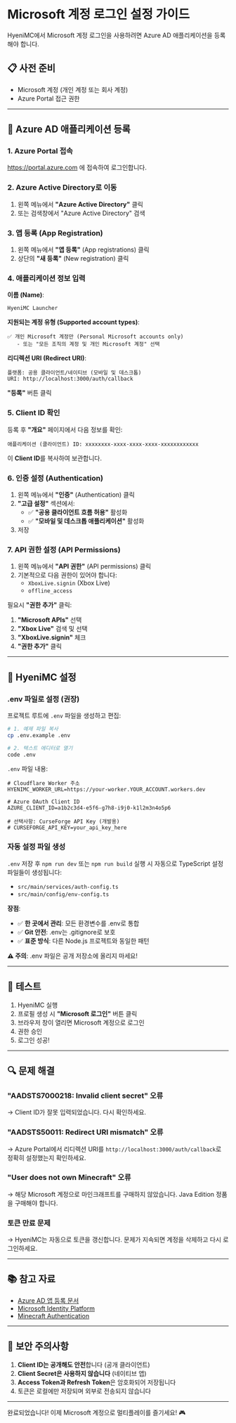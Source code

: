 # Microsoft 계정 로그인 설정 가이드

HyeniMC에서 Microsoft 계정 로그인을 사용하려면 Azure AD 애플리케이션을 등록해야 합니다.

## 📋 사전 준비

- Microsoft 계정 (개인 계정 또는 회사 계정)
- Azure Portal 접근 권한

---

## 🔧 Azure AD 애플리케이션 등록

### 1. Azure Portal 접속

https://portal.azure.com 에 접속하여 로그인합니다.

### 2. Azure Active Directory로 이동

1. 왼쪽 메뉴에서 **"Azure Active Directory"** 클릭
2. 또는 검색창에서 "Azure Active Directory" 검색

### 3. 앱 등록 (App Registration)

1. 왼쪽 메뉴에서 **"앱 등록"** (App registrations) 클릭
2. 상단의 **"새 등록"** (New registration) 클릭

### 4. 애플리케이션 정보 입력

**이름 (Name)**:
```
HyeniMC Launcher
```

**지원되는 계정 유형 (Supported account types)**:
```
✅ 개인 Microsoft 계정만 (Personal Microsoft accounts only)
   - 또는 "모든 조직의 계정 및 개인 Microsoft 계정" 선택
```

**리디렉션 URI (Redirect URI)**:
```
플랫폼: 공용 클라이언트/네이티브 (모바일 및 데스크톱)
URI: http://localhost:3000/auth/callback
```

**"등록"** 버튼 클릭

### 5. Client ID 확인

등록 후 **"개요"** 페이지에서 다음 정보를 확인:

```
애플리케이션 (클라이언트) ID: xxxxxxxx-xxxx-xxxx-xxxx-xxxxxxxxxxxx
```

이 **Client ID**를 복사하여 보관합니다.

### 6. 인증 설정 (Authentication)

1. 왼쪽 메뉴에서 **"인증"** (Authentication) 클릭
2. **"고급 설정"** 섹션에서:
   - ✅ **"공용 클라이언트 흐름 허용"** 활성화
   - ✅ **"모바일 및 데스크톱 애플리케이션"** 활성화
3. 저장

### 7. API 권한 설정 (API Permissions)

1. 왼쪽 메뉴에서 **"API 권한"** (API permissions) 클릭
2. 기본적으로 다음 권한이 있어야 합니다:
   - `XboxLive.signin` (Xbox Live)
   - `offline_access`

필요시 **"권한 추가"** 클릭:
1. **"Microsoft APIs"** 선택
2. **"Xbox Live"** 검색 및 선택
3. **"XboxLive.signin"** 체크
4. **"권한 추가"** 클릭

---

## 🔑 HyeniMC 설정

### .env 파일로 설정 (권장)

프로젝트 루트에 `.env` 파일을 생성하고 편집:

```bash
# 1. 예제 파일 복사
cp .env.example .env

# 2. 텍스트 에디터로 열기
code .env
```

`.env` 파일 내용:

```env
# Cloudflare Worker 주소
HYENIMC_WORKER_URL=https://your-worker.YOUR_ACCOUNT.workers.dev

# Azure OAuth Client ID
AZURE_CLIENT_ID=a1b2c3d4-e5f6-g7h8-i9j0-k1l2m3n4o5p6

# 선택사항: CurseForge API Key (개발용)
# CURSEFORGE_API_KEY=your_api_key_here
```

### 자동 설정 파일 생성

`.env` 저장 후 `npm run dev` 또는 `npm run build` 실행 시
자동으로 TypeScript 설정 파일들이 생성됩니다:
- `src/main/services/auth-config.ts`
- `src/main/config/env-config.ts`

**장점**:
- ✅ **한 곳에서 관리**: 모든 환경변수를 .env로 통합
- ✅ **Git 안전**: .env는 .gitignore로 보호
- ✅ **표준 방식**: 다른 Node.js 프로젝트와 동일한 패턴

**⚠️ 주의**: .env 파일은 공개 저장소에 올리지 마세요!

---

## 🧪 테스트

1. HyeniMC 실행
2. 프로필 생성 시 **"Microsoft 로그인"** 버튼 클릭
3. 브라우저 창이 열리면 Microsoft 계정으로 로그인
4. 권한 승인
5. 로그인 성공!

---

## 🔍 문제 해결

### "AADSTS7000218: Invalid client secret" 오류

→ Client ID가 잘못 입력되었습니다. 다시 확인하세요.

### "AADSTS50011: Redirect URI mismatch" 오류

→ Azure Portal에서 리디렉션 URI를 `http://localhost:3000/auth/callback`로 정확히 설정했는지 확인하세요.

### "User does not own Minecraft" 오류

→ 해당 Microsoft 계정으로 마인크래프트를 구매하지 않았습니다. Java Edition 정품을 구매해야 합니다.

### 토큰 만료 문제

→ HyeniMC는 자동으로 토큰을 갱신합니다. 문제가 지속되면 계정을 삭제하고 다시 로그인하세요.

---

## 📚 참고 자료

- [Azure AD 앱 등록 문서](https://learn.microsoft.com/azure/active-directory/develop/quickstart-register-app)
- [Microsoft Identity Platform](https://learn.microsoft.com/azure/active-directory/develop/)
- [Minecraft Authentication](https://wiki.vg/Microsoft_Authentication_Scheme)

---

## 🔐 보안 주의사항

1. **Client ID는 공개해도 안전**합니다 (공개 클라이언트)
2. **Client Secret은 사용하지 않습니다** (네이티브 앱)
3. **Access Token과 Refresh Token**은 암호화되어 저장됩니다
4. 토큰은 로컬에만 저장되며 외부로 전송되지 않습니다

---

완료되었습니다! 이제 Microsoft 계정으로 멀티플레이를 즐기세요! 🎮
